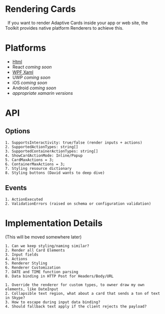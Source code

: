 # Rendering Cards
  
If you want to render Adaptive Cards inside your app or web site, the Toolkit provides native platform Renderers to achieve this.

# Platforms 
* [Html](renderers/Html)
* React *coming soon*
* [WPF Xaml](Renderers/XamlRenderer)
* UWP *coming soon*
* iOS *coming soon*
* Android *coming soon*
* *appropriate xamarin versions*

# API

## Options
	1. SupportsInteractivity: true/false (render inputs + actions)
	2. SupportedActionTypes: string[]
	3. SupportedContainerActionTypes: string[]
	4. ShowCardActionMode: Inline/Popup
	5. CardMaxActions = 3;
	6. ContainerMaxActions = 3;
	7. Styling resource dictionary
	8. Styling buttons (David wants to deep dive)
	
## Events
	1. ActionExecuted
	2. ValidationErrors (raised on schema or configuration validation)


# Implementation Details
(This will be moved somewhere later)

	1. Can we keep styling/naming similar?
	2. Render all Card Elements
	3. Input fields
	4. Actions
	5. Renderer Styling
	6. Renderer Customization
	7. DATE and TIME function parsing
	8. Data binding in HTTP Post for Headers/Body/URL

	1. Override the renderer for custom types, to owner draw my own elements, like DateInput
	2. Collapsible text region, what about a card that sends a ton of text in Skype?
	3. How to escape during input data binding?
	4. Should fallback text apply if the client rejects the payload?



